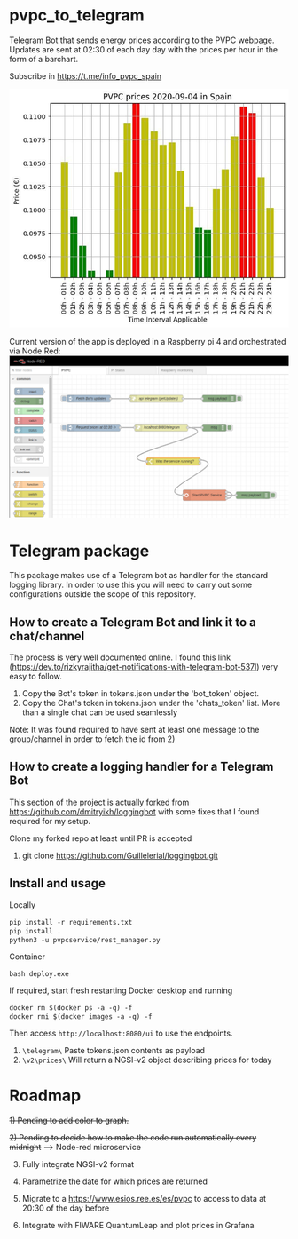 # pvpc_to_telegram
Telegram Bot that sends energy prices according to the PVPC webpage. Updates are sent at 02:30 of each day day with the 
prices per hour in the form of a barchart. 

Subscribe in https://t.me/info_pvpc_spain  

![Screenshot](media/telegrambot.PNG)


Current version of the app is deployed in a Raspberry pi 4 and orchestrated via Node Red:
![Screenshot](media/NodeRedInterface.PNG) 

# Telegram package
This package makes use of a Telegram bot as handler for the standard logging library. In order to use this you will 
need to carry out some configurations outside the scope of this repository.

## How to create a Telegram Bot and link it to a chat/channel 
The process is very well documented online. I found this link (https://dev.to/rizkyrajitha/get-notifications-with-telegram-bot-537l)
very easy to follow.

1) Copy the Bot's token in tokens.json under the 'bot_token' object.
2) Copy the Chat's token in tokens.json under the 'chats_token' list. More than a single chat can be used seamlessly

Note: It was found required to have sent at least one message to the group/channel in order to fetch the id from 2)

## How to create a logging handler for a Telegram Bot
This section of the project is actually forked from https://github.com/dmitryikh/loggingbot with some fixes that I 
found required for my setup.

Clone my forked repo at least until PR is accepted
1) git clone https://github.com/Guillelerial/loggingbot.git

## Install and usage
Locally
````
pip install -r requirements.txt
pip install .
python3 -u pvpcservice/rest_manager.py
````
Container
````
bash deploy.exe
````
If required, start fresh restarting Docker desktop and running
````
docker rm $(docker ps -a -q) -f
docker rmi $(docker images -a -q) -f
````

Then access ````http://localhost:8080/ui```` to use the endpoints.
1) ````\telegram\```` Paste tokens.json contents as payload
2) ````\v2\prices\```` Will return a NGSI-v2 object describing prices for today
# Roadmap

~~1) Pending to add color to graph.~~

~~2) Pending to decide how to make the code run automatically every midnight~~ --> Node-red microservice

3) Fully integrate NGSI-v2 format

4) Parametrize the date for which prices are returned

5) Migrate to a https://www.esios.ree.es/es/pvpc to access to data at 20:30 of the day before

6) Integrate with FIWARE QuantumLeap and plot prices in Grafana

